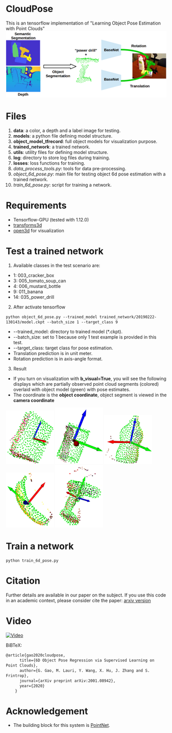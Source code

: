 # CloudPose
This is an tensorflow implementation of "Learning Object Pose Estimation with Point Clouds"
![](figure/System_fig.png?raw=true)
# Files
1. **data**: a color, a depth and a label image for testing.
2. **models**: a python file defining model structure.
3. **object_model_tfrecord**: full object models for visualization purpose.
4. **trained_network**: a trained network.
5. **utils**: utility files for defining model structure.
6. **log**: directory to store log files during training.
7. **losses**: loss functions for training.
8. *data_process_tools.py*: tools for data pre-processing.
9. *object_6d_pose.py*: main file for testing object 6d pose estimation with a trained network.
10. *train_6d_pose.py*: script for training a network.


# Requirements
* Tensorflow-GPU (tested with 1.12.0)
* [transforms3d](https://matthew-brett.github.io/transforms3d/)
* [open3d](http://www.open3d.org/docs/getting_started.html) for visualization

# Test a trained network
1. Available classes in the test scenario are: 
 * 1: 003_cracker_box
 * 3: 005_tomato_soup_can
 * 4: 006_mustard_bottle
 * 9: 011_banana
 * 14: 035_power_drill
2. After activate tensorflow
```
python object_6d_pose.py --trained_model trained_network/20190222-130143/model.ckpt --batch_size 1 --target_class 9
```
* --trained_model: directory to trained model (*.ckpt).
* --batch_size: set to 1 because only 1 test example is provided in this test.
* --target_class: target class for pose estimation.
* Translation prediction is in unit meter.
* Rotation prediction is in axis-angle format.
3. Result
* If you turn on visualization with **b_visual=True**, you will see the following displays which are partially observed point cloud segments (colored) overlaid with object model (green) with pose estimates. 
* The coordinate is the **object coordinate**, object segment is viewed in the **camera coordinate** 
<p float="center">
  <img src="/figure/1.png" width="150" />
  <img src="/figure/3.png" width="150" /> 
  <img src="/figure/4.png" width="150" />
  <img src="/figure/9.png" width="150" />
  <img src="/figure/14.png" width="150" />
</p>

# Train a network
```
python train_6d_pose.py
```
# Citation
Further details are available in our paper on the subject. If you use this code in an academic context, please consider cite the paper:
[arxiv version](https://arxiv.org/abs/2001.08942)

# Video
[![Video](https://img.youtube.com/vi/OhNMngzxFDQ/0.jpg)](https://www.youtube.com/watch?v=OhNMngzxFDQ)


BiBTeX:
```
@article{gao2020cloudpose,
      title={6D Object Pose Regression via Supervised Learning on Point Clouds},
      author={G. Gao, M. Lauri, Y. Wang, X. Hu, J. Zhang and S. Frintrop},
      journal={arXiv preprint arXiv:2001.08942},
      year={2020}
    }
```

# Acknowledgement
* The building block for this system is [PointNet](https://github.com/charlesq34/pointnet).
